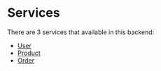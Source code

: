# Services
There are 3 services that available in this backend:
- <a href="https://user-service-fp.herokuapp.com/">User</a>
- <a href="https://product-service-fp.herokuapp.com/">Product</a>
- <a href="https://order-service-fp.herokuapp.com/">Order</a>
